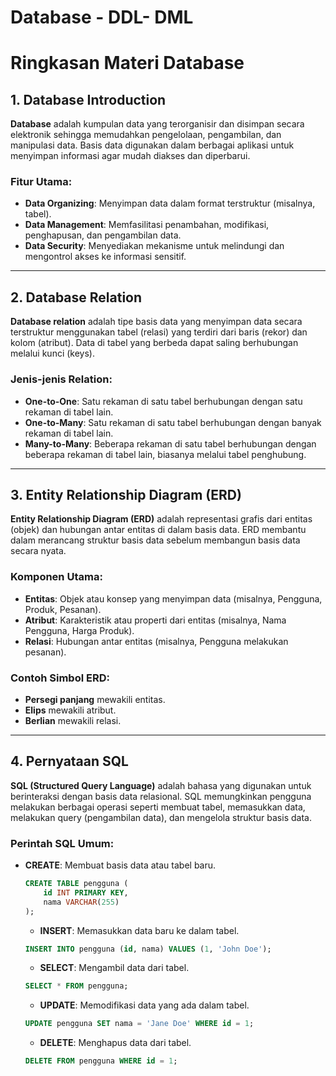 # Database - DDL- DML

# Ringkasan Materi Database

## 1. Database Introduction
**Database** adalah kumpulan data yang terorganisir dan disimpan secara elektronik sehingga memudahkan pengelolaan, pengambilan, dan manipulasi data. Basis data digunakan dalam berbagai aplikasi untuk menyimpan informasi agar mudah diakses dan diperbarui.

### Fitur Utama:
- **Data Organizing**: Menyimpan data dalam format terstruktur (misalnya, tabel).
- **Data Management**: Memfasilitasi penambahan, modifikasi, penghapusan, dan pengambilan data.
- **Data Security**: Menyediakan mekanisme untuk melindungi dan mengontrol akses ke informasi sensitif.

---

## 2. Database Relation
**Database relation** adalah tipe basis data yang menyimpan data secara terstruktur menggunakan tabel (relasi) yang terdiri dari baris (rekor) dan kolom (atribut). Data di tabel yang berbeda dapat saling berhubungan melalui kunci (keys).

### Jenis-jenis Relation:
- **One-to-One**: Satu rekaman di satu tabel berhubungan dengan satu rekaman di tabel lain.
- **One-to-Many**: Satu rekaman di satu tabel berhubungan dengan banyak rekaman di tabel lain.
- **Many-to-Many**: Beberapa rekaman di satu tabel berhubungan dengan beberapa rekaman di tabel lain, biasanya melalui tabel penghubung.

---

## 3. Entity Relationship Diagram (ERD)
**Entity Relationship Diagram (ERD)** adalah representasi grafis dari entitas (objek) dan hubungan antar entitas di dalam basis data. ERD membantu dalam merancang struktur basis data sebelum membangun basis data secara nyata.

### Komponen Utama:
- **Entitas**: Objek atau konsep yang menyimpan data (misalnya, Pengguna, Produk, Pesanan).
- **Atribut**: Karakteristik atau properti dari entitas (misalnya, Nama Pengguna, Harga Produk).
- **Relasi**: Hubungan antar entitas (misalnya, Pengguna melakukan pesanan).

### Contoh Simbol ERD:
- **Persegi panjang** mewakili entitas.
- **Elips** mewakili atribut.
- **Berlian** mewakili relasi.

---

## 4. Pernyataan SQL
**SQL (Structured Query Language)** adalah bahasa yang digunakan untuk berinteraksi dengan basis data relasional. SQL memungkinkan pengguna melakukan berbagai operasi seperti membuat tabel, memasukkan data, melakukan query (pengambilan data), dan mengelola struktur basis data.

### Perintah SQL Umum:
- **CREATE**: Membuat basis data atau tabel baru.
  ```sql
  CREATE TABLE pengguna (
      id INT PRIMARY KEY,
      nama VARCHAR(255)
  );
  ```
  - **INSERT**: Memasukkan data baru ke dalam tabel.
  ```sql
  INSERT INTO pengguna (id, nama) VALUES (1, 'John Doe');
  ```
  - **SELECT**: Mengambil data dari tabel.
  ```sql
  SELECT * FROM pengguna;
  ```
  - **UPDATE**: Memodifikasi data yang ada dalam tabel.
  ```sql
  UPDATE pengguna SET nama = 'Jane Doe' WHERE id = 1;
  ```
  - **DELETE**: Menghapus data dari tabel.
  ```sql
  DELETE FROM pengguna WHERE id = 1;
  ```